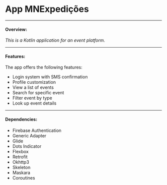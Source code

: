 # App MNExpedições #
____

#### Overview:

*This is a Kotlin application for an event platform.*
____

#### Features:

The app offers the following features:

- Login system with SMS confirmation
- Profile customization
- View a list of events
- Search for specific event
- Filter event by type
- Look up event details

____

#### Dependencies:

- Firebase Authentication
- Generic Adapter
- Glide
- Dots Indicator
- Flexbox
- Retrofit
- Okhttp3
- Skeleton
- Maskara
- Coroutines
